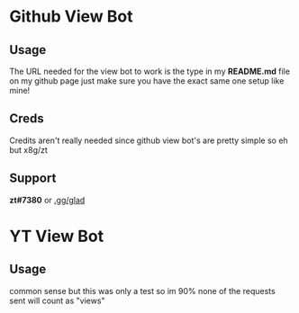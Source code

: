 # Github View Bot
## Usage
The URL needed for the view bot to work is the type in my **README.md** file on my github page just make sure you have the exact same one setup like mine!
## Creds
Credits aren't really needed since github view bot's are pretty simple so eh but x8g/zt
## Support
**zt#7380** or [.gg/glad](https://discord.gg/glad)

# YT View Bot
## Usage
common sense but this was only a test so im 90% none of the requests sent will count as "views"

